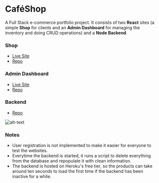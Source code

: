# CaféShop

A Full Stack e-commerce portfolio project. It consists of two **React** sites (a simple **Shop** for clients and an **Admin Dashboard** for managing the inventory and doing CRUD operations) and a **Node Backend**.

### Shop

- [Live Site](https://jporrego.github.io/coffee-shop/)
- [Repo](https://github.com/jporrego/coffee-shop)

### Admin Dashboard

- [Live Site](https://coffee-shop-admin-dashboard.netlify.app/)
- [Repo](https://github.com/jporrego/coffee-shop-admin-dashboard)

### Backend

- [Repo](https://github.com/jporrego/simple-inventory)

![alt-text](https://github.com/jporrego/coffee-shop/blob/main/src/assets/giflight.gif)

### Notes

- User registration is not implemented to make it easier for everyone to test the websites.
- Everytime the backend is started, it runs a script to delete everything from the database and repopulate it with clean information.
- The backend is hosted on Heroku's free tier, so the products can take around ten seconds to load the first time if the backend has been inactive for a while.
